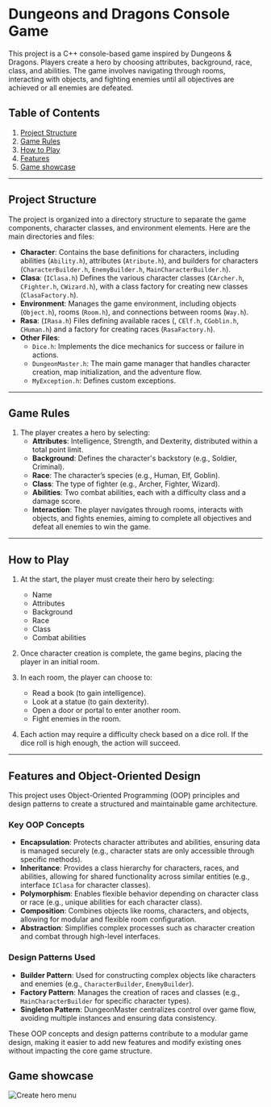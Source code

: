 # Dungeons and Dragons Console Game

This project is a C++ console-based game inspired by Dungeons & Dragons. Players create a hero by choosing attributes, background, race, class, and abilities. The game involves navigating through rooms, interacting with objects, and fighting enemies until all objectives are achieved or all enemies are defeated.

## Table of Contents
1. [Project Structure](#project-structure)
2. [Game Rules](#game-rules)
3. [How to Play](#how-to-play)
4. [Features](#features)
5. [Game showcase](#game-showcase)
---

## Project Structure

The project is organized into a directory structure to separate the game components, character classes, and environment elements. Here are the main directories and files:

- **Character**: Contains the base definitions for characters, including abilities (`Ability.h`), attributes (`Atribute.h`), and builders for characters (`CharacterBuilder.h`, `EnemyBuilder.h`, `MainCharacterBuilder.h`).
- **Clasa**: (`IClasa.h`) Defines the various character classes (`CArcher.h`, `CFighter.h`, `CWizard.h`), with a class factory for creating new classes (`ClasaFactory.h`).
- **Environment**: Manages the game environment, including objects (`Object.h`), rooms (`Room.h`), and connections between rooms (`Way.h`).
- **Rasa**: (`IRasa.h`) Files defining available races (, `CElf.h`, `CGoblin.h`, `CHuman.h`) and a factory for creating races (`RasaFactory.h`).
- **Other Files**:
  - `Dice.h`: Implements the dice mechanics for success or failure in actions.
  - `DungeonMaster.h`: The main game manager that handles character creation, map initialization, and the adventure flow.
  - `MyException.h`: Defines custom exceptions.

---

## Game Rules

1. The player creates a hero by selecting:
   - **Attributes**: Intelligence, Strength, and Dexterity, distributed within a total point limit.
   - **Background**: Defines the character's backstory (e.g., Soldier, Criminal).
   - **Race**: The character’s species (e.g., Human, Elf, Goblin).
   - **Class**: The type of fighter (e.g., Archer, Fighter, Wizard).
   - **Abilities**: Two combat abilities, each with a difficulty class and a damage score.
   - **Interaction**: The player navigates through rooms, interacts with objects, and fights enemies, aiming to complete all objectives and defeat all enemies to win the game.

---

## How to Play

1. At the start, the player must create their hero by selecting:
   - Name
   - Attributes
   - Background
   - Race
   - Class
   - Combat abilities

2. Once character creation is complete, the game begins, placing the player in an initial room.

3. In each room, the player can choose to:
   - Read a book (to gain intelligence).
   - Look at a statue (to gain dexterity).
   - Open a door or portal to enter another room.
   - Fight enemies in the room.

4. Each action may require a difficulty check based on a dice roll. If the dice roll is high enough, the action will succeed.

---

## Features and Object-Oriented Design

This project uses Object-Oriented Programming (OOP) principles and design patterns to create a structured and maintainable game architecture.

### Key OOP Concepts

- **Encapsulation**: Protects character attributes and abilities, ensuring data is managed securely (e.g., character stats are only accessible through specific methods).
- **Inheritance**: Provides a class hierarchy for characters, races, and abilities, allowing for shared functionality across similar entities (e.g., interface `IClasa` for character classes).
- **Polymorphism**: Enables flexible behavior depending on character class or race (e.g., unique abilities for each character class).
- **Composition**: Combines objects like rooms, characters, and objects, allowing for modular and flexible room configuration.
- **Abstraction**: Simplifies complex processes such as character creation and combat through high-level interfaces.

### Design Patterns Used

- **Builder Pattern**: Used for constructing complex objects like characters and enemies (e.g., `CharacterBuilder`, `EnemyBuilder`).
- **Factory Pattern**: Manages the creation of races and classes (e.g., `MainCharacterBuilder` for specific character types).
- **Singleton Pattern**: DungeonMaster centralizes control over game flow, avoiding multiple instances and ensuring data consistency.

These OOP concepts and design patterns contribute to a modular game design, making it easier to add new features and modify existing ones without impacting the core game structure.

## Game showcase

![Create hero menu](TemaJoc/images/hero_cration.png)

